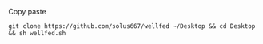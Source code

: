 Copy paste
```
git clone https://github.com/solus667/wellfed ~/Desktop && cd Desktop && sh wellfed.sh
```
